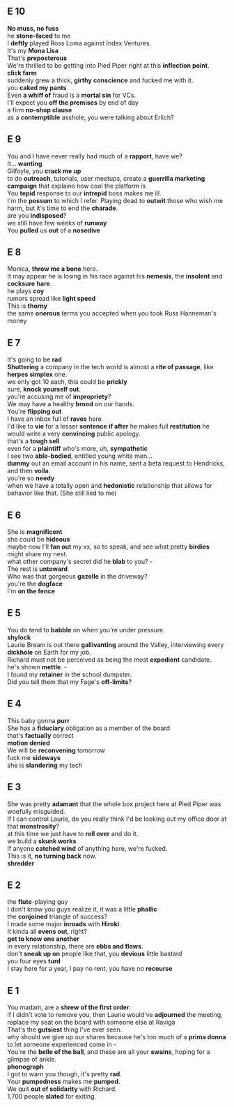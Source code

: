 
## E 10 
**No muss, no fuss**  
he **stone-faced** to me  
I **deftly** played Ross Loma against Index Ventures.  
It's my **Mona Lisa**  
That's **preposterous**  
We're thrilled to be getting into Pied Piper right at this **inflection point**.  
**click farm**  
suddenly grew a thick, **girthy** **conscience** and fucked me with it.  
you **caked my pants**  
Even **a whiff of** fraud is a **mortal sin** for VCs.  
I'll expect you **off the premises** by end of day  
a firm **no-shop clause**  
as a **contemptible** asshole, you were talking about Erlich?   


## E 9  
You and I have never really had much of a **rapport**, have we?  
It... **wanting**  
Gilfoyle, you **crack me up**  
to do **outreach**, tutorials, user meetups, create a **guerrilla marketing** **campaign** that explains how cool the platform is  
You **tepid** response to our **intrepid** boss makes me ill.  
I'm the **possum** to which I refer. Playing dead to **outwit** those who wish me harm, but it's time to end the **charade**.  
are you **indisposed**?  
we still have few weeks of **runway**  
You **pulled** us **out** of a **nosedive**  

## E 8  
Monica, **throw me a bone** here.  
It may appear he is losing in his race against his **nemesis**, the **insolent** and **cocksure** **hare**.  
he plays **coy**  
rumors spread like **light speed**  
This is **thorny**  
the same **onerous** terms you accepted when you took Russ Hanneman's money  

## E 7 

It's going to be **rad**  
**Shuttering** a company in the tech world is almost a **rite of passage**, like **herpes simplex** one.  
we only got 10 each, this could be **prickly**  
sure, **knock yourself out**.  
you're accusing me of **impropriety**?  
We may have a healthy **brood** on our hands.  
You're **flipping out**  
I have an inbox full of **raves** here  
I'd like to **vie** for a lesser **sentence** **if after** he makes full **restitution** he would write a very **convincing** public apology.  
that's a **tough sell**  
even for a **plaintiff** who's more, uh, **sympathetic**  
I see two **able-bodied**, entitled young white men...   
**dummy** out an email account in his name, sent a beta request to Hendricks, and then **voila**.  
you're so **needy**  
when we have a totally open and **hedonistic** relationship that allows for behavior like that. (She still lied to me)  

## E 6  

She is **magnificent**  
she could be **hideous**  
maybe now I'll **fan out** my xx, so to speak, and see what pretty **birdies** might share my nest.  
what other company's secret did he **blab** to you? -  
The rest is **untoward**  
Who was that gorgeous **gazelle** in the driveway?  
you're the **dogface**  
I'm **on the fence**  


## E 5 

You do tend to **babble** on when you're under pressure.  
**shylock**  
Laurie Bream is out there **gallivanting** around the Valley, interviewing every **dickhole** on Earth for my job.  
Richard must not be perceived as being the most **expedient** candidate.  
he's shown **mettle**. -  
I found my **retainer** in the school dumpster.  
Did you tell them that my Fage's **off-limits**?  

## E 4 
This baby gonna **purr**  
She has a **fiduciary** obligation as a member of the board  
that's **factually** correct  
**motion denied**  
We will be **reconvening** tomorrow  
fuck me **sideways**  
she is **slandering** my tech  

## E 3 

She was pretty **adamant** that the whole box project here at Pied Piper was woefully misguided.  
If I can control Laurie, do you really think I'd be looking out my office door at that **monstrosity**?  
at this time we just have to **roll over** and do it.  
we build a **skunk works**  
If anyone **catched wind** of anything here, we're fucked.  
This is it, **no turning back** now.  
**shredder** 


## E 2  
the **flute**-playing guy  
I don't know you guys realize it, it was a little **phallic**  
the **conjoined** triangle of success?  
I made some major **inroads** with **Hiroki**.  
It kinda all **evens out**, right?  
**get to know one another**  
in every relationship, there are **ebbs and flows**.  
don't **sneak up on** people like that, you **devious** little bastard  
you four eyes **turd**  
I stay here for a year, I pay no rent, you have no **recourse**  


## E 1 
You madam, are a **shrew** **of the first order**.  
if I didn't vote to remove you, then Laurie would've **adjourned** the meeting, replace my seat on the board with someone else at Raviga  
That's the **gutsiest** thing I've ever seen.  
why should we give up our shares because he's too much of a **prima donna** to let someone experienced come in -  
You're the **belle of the ball**, and these are all your **swains**, hoping for a glimpse of ankle.  
**phonograph**  
I got to warn you though, it's pretty **rad**.  
Your **pumpedness** makes me **pumped**.  
We quit **out of solidarity** with Richard.  
1,700 people **slated** for exiting.  

